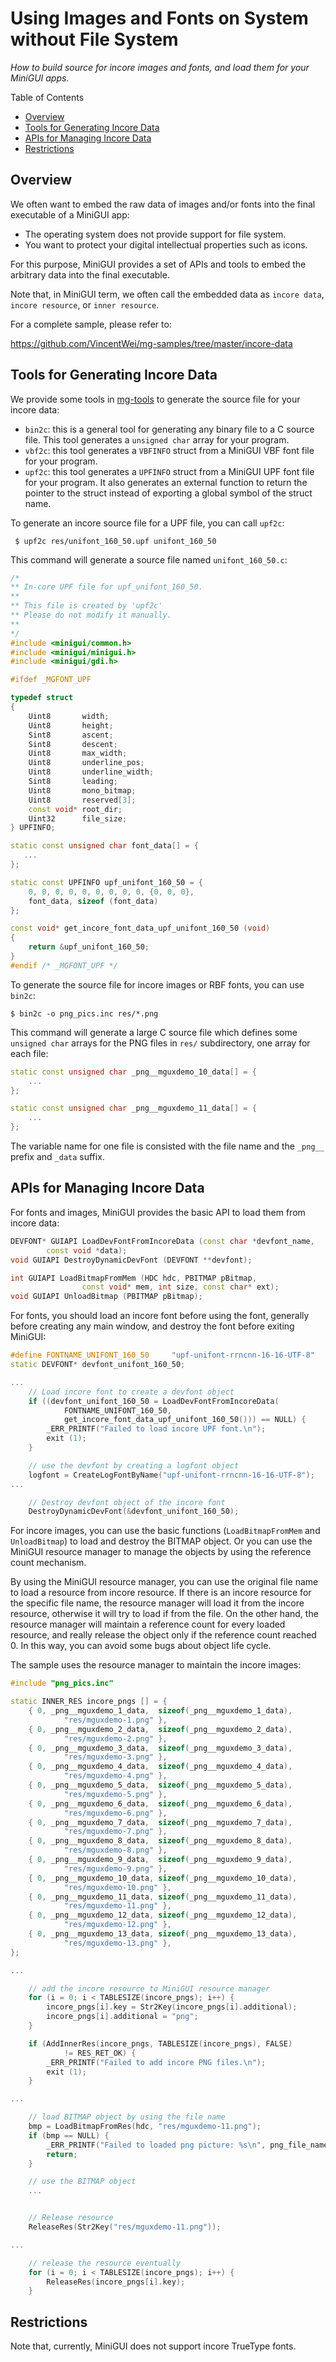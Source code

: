 # Using Images and Fonts on System without File System

_How to build source for incore images and fonts, and load them for your MiniGUI apps._

Table of Contents

- [Overview](#overview)
- [Tools for Generating Incore Data](#tools-for-generating-incore-data)
- [APIs for Managing Incore Data](#apis-for-managing-incore-data)
- [Restrictions](#restrictions)

## Overview

We often want to embed the raw data of images and/or fonts into the final executable
of a MiniGUI app:

- The operating system does not provide support for file system.
- You want to protect your digital intellectual properties such as icons.

For this purpose, MiniGUI provides a set of APIs and tools to embed the arbitrary
data into the final executable.

Note that, in MiniGUI term, we often call the embedded data as `incore data`,
`incore resource`, or `inner resource`.

For a complete sample, please refer to:

<https://github.com/VincentWei/mg-samples/tree/master/incore-data>

## Tools for Generating Incore Data

We provide some tools in [mg-tools](https://github.com/VincentWei/mg-tools)
to generate the source file for your incore data:

- `bin2c`: this is a general tool for generating any binary file to a
   C source file. This tool generates a `unsigned char` array for your
   program.
- `vbf2c`: this tool generates a `VBFINFO` struct from a MiniGUI VBF font
   file for your program.
- `upf2c`: this tool generates a `UPFINFO` struct from a MiniGUI UPF font
   file for your program. It also generates an external function to return
   the pointer to the struct instead of exporting a global symbol of
   the struct name.

To generate an incore source file for a UPF file, you can call `upf2c`:

```shell
 $ upf2c res/unifont_160_50.upf unifont_160_50
```

This command will generate a source file named `unifont_160_50.c`:

```cpp
/*
** In-core UPF file for upf_unifont_160_50.
**
** This file is created by 'upf2c'
** Please do not modify it manually.
**
*/
#include <minigui/common.h>
#include <minigui/minigui.h>
#include <minigui/gdi.h>

#ifdef _MGFONT_UPF

typedef struct
{
    Uint8       width;
    Uint8       height;
    Sint8       ascent;
    Sint8       descent;
    Uint8       max_width;
    Uint8       underline_pos;
    Uint8       underline_width;
    Sint8       leading;
    Uint8       mono_bitmap;
    Uint8       reserved[3];
    const void* root_dir;
    Uint32      file_size;
} UPFINFO;

static const unsigned char font_data[] = {
   ...
};

static const UPFINFO upf_unifont_160_50 = {
    0, 0, 0, 0, 0, 0, 0, 0, 0, {0, 0, 0},
    font_data, sizeof (font_data)
};

const void* get_incore_font_data_upf_unifont_160_50 (void)
{
    return &upf_unifont_160_50;
}
#endif /* _MGFONT_UPF */
```

To generate the source file for incore images or RBF fonts, you can use
`bin2c`:

```shell
$ bin2c -o png_pics.inc res/*.png
```

This command will generate a large C source file which defines
some `unsigned char` arrays for the PNG files in `res/` subdirectory,
one array for each file:

```cpp
static const unsigned char _png__mguxdemo_10_data[] = {
    ...
};

static const unsigned char _png__mguxdemo_11_data[] = {
    ...
};

```

The variable name for one file is consisted with the file name and
the `_png__` prefix and `_data` suffix.

## APIs for Managing Incore Data

For fonts and images, MiniGUI provides the basic API to load them from
incore data:

```cpp
DEVFONT* GUIAPI LoadDevFontFromIncoreData (const char *devfont_name,
        const void *data);
void GUIAPI DestroyDynamicDevFont (DEVFONT **devfont);

int GUIAPI LoadBitmapFromMem (HDC hdc, PBITMAP pBitmap,
                const void* mem, int size, const char* ext);
void GUIAPI UnloadBitmap (PBITMAP pBitmap);
```

For fonts, you should load an incore font before using the font,
generally before creating any main window, and destroy the font
before exiting MiniGUI:

```cpp
#define FONTNAME_UNIFONT_160_50     "upf-unifont-rrncnn-16-16-UTF-8"
static DEVFONT* devfont_unifont_160_50;

...
    // Load incore font to create a devfont object
    if ((devfont_unifont_160_50 = LoadDevFontFromIncoreData(
            FONTNAME_UNIFONT_160_50,
            get_incore_font_data_upf_unifont_160_50())) == NULL) {
        _ERR_PRINTF("Failed to load incore UPF font.\n");
        exit (1);
    }

    // use the devfont by creating a logfont object
    logfont = CreateLogFontByName("upf-unifont-rrncnn-16-16-UTF-8");
...

    // Destroy devfont object of the incore font
    DestroyDynamicDevFont(&devfont_unifont_160_50);
```

For incore images, you can use the basic functions (`LoadBitmapFromMem`
and `UnloadBitmap`) to load and destroy the BITMAP object. Or you can
use the MiniGUI resource manager to manage the objects by using the
reference count mechanism.

By using the MiniGUI resource manager, you can use the original
file name to load a resource from incore resource. If there is
an incore resource for the specific file name, the resource manager
will load it from the incore resource, otherwise it will try to
load if from the file. On the other hand, the resource manager
will maintain a reference count for every loaded resource,
and really release the object only if the reference count reached 0.
In this way, you can avoid some bugs about object life cycle.

The sample uses the resource manager to maintain the incore images:

```cpp
#include "png_pics.inc"

static INNER_RES incore_pngs [] = {
    { 0, _png__mguxdemo_1_data,  sizeof(_png__mguxdemo_1_data),
            "res/mguxdemo-1.png" },
    { 0, _png__mguxdemo_2_data,  sizeof(_png__mguxdemo_2_data),
            "res/mguxdemo-2.png" },
    { 0, _png__mguxdemo_3_data,  sizeof(_png__mguxdemo_3_data),
            "res/mguxdemo-3.png" },
    { 0, _png__mguxdemo_4_data,  sizeof(_png__mguxdemo_4_data),
            "res/mguxdemo-4.png" },
    { 0, _png__mguxdemo_5_data,  sizeof(_png__mguxdemo_5_data),
            "res/mguxdemo-5.png" },
    { 0, _png__mguxdemo_6_data,  sizeof(_png__mguxdemo_6_data),
            "res/mguxdemo-6.png" },
    { 0, _png__mguxdemo_7_data,  sizeof(_png__mguxdemo_7_data),
            "res/mguxdemo-7.png" },
    { 0, _png__mguxdemo_8_data,  sizeof(_png__mguxdemo_8_data),
            "res/mguxdemo-8.png" },
    { 0, _png__mguxdemo_9_data,  sizeof(_png__mguxdemo_9_data),
            "res/mguxdemo-9.png" },
    { 0, _png__mguxdemo_10_data, sizeof(_png__mguxdemo_10_data),
            "res/mguxdemo-10.png" },
    { 0, _png__mguxdemo_11_data, sizeof(_png__mguxdemo_11_data),
            "res/mguxdemo-11.png" },
    { 0, _png__mguxdemo_12_data, sizeof(_png__mguxdemo_12_data),
            "res/mguxdemo-12.png" },
    { 0, _png__mguxdemo_13_data, sizeof(_png__mguxdemo_13_data),
            "res/mguxdemo-13.png" },
};

...

    // add the incore resource to MiniGUI resource manager
    for (i = 0; i < TABLESIZE(incore_pngs); i++) {
        incore_pngs[i].key = Str2Key(incore_pngs[i].additional);
        incore_pngs[i].additional = "png";
    }

    if (AddInnerRes(incore_pngs, TABLESIZE(incore_pngs), FALSE)
            != RES_RET_OK) {
        _ERR_PRINTF("Failed to add incore PNG files.\n");
        exit (1);
    }

...

    // load BITMAP object by using the file name
    bmp = LoadBitmapFromRes(hdc, "res/mguxdemo-11.png");
    if (bmp == NULL) {
        _ERR_PRINTF("Failed to loaded png picture: %s\n", png_file_name);
        return;
    }

    // use the BITMAP object
    ...


    // Release resource
    ReleaseRes(Str2Key("res/mguxdemo-11.png"));

...

    // release the resource eventually
    for (i = 0; i < TABLESIZE(incore_pngs); i++) {
        ReleaseRes(incore_pngs[i].key);
    }

```

## Restrictions

Note that, currently, MiniGUI does not support incore TrueType fonts.
